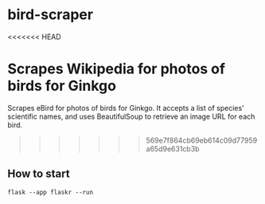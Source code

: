 # bird-scraper
<<<<<<< HEAD

Scrapes Wikipedia for photos of birds for Ginkgo
=======
Scrapes eBird for photos of birds for Ginkgo. It accepts a list of species' scientific names, and uses BeautifulSoup to retrieve an image URL for each bird. 
>>>>>>> 569e7f864cb69eb614c09d77959a65d9e631cb3b

## How to start

`flask --app flaskr --run`
